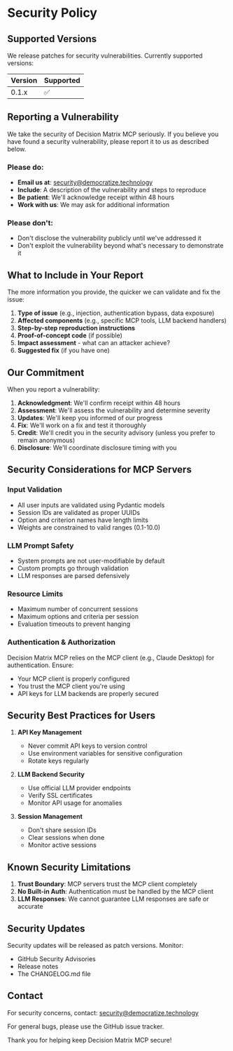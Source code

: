 # Security Policy

## Supported Versions

We release patches for security vulnerabilities. Currently supported versions:

| Version | Supported          |
| ------- | ------------------ |
| 0.1.x   | :white_check_mark: |

## Reporting a Vulnerability

We take the security of Decision Matrix MCP seriously. If you believe you have found a security vulnerability, please report it to us as described below.

### Please do:

- **Email us at**: security@democratize.technology
- **Include**: A description of the vulnerability and steps to reproduce
- **Be patient**: We'll acknowledge receipt within 48 hours
- **Work with us**: We may ask for additional information

### Please don't:

- Don't disclose the vulnerability publicly until we've addressed it
- Don't exploit the vulnerability beyond what's necessary to demonstrate it

## What to Include in Your Report

The more information you provide, the quicker we can validate and fix the issue:

1. **Type of issue** (e.g., injection, authentication bypass, data exposure)
2. **Affected components** (e.g., specific MCP tools, LLM backend handlers)
3. **Step-by-step reproduction instructions**
4. **Proof-of-concept code** (if possible)
5. **Impact assessment** - what can an attacker achieve?
6. **Suggested fix** (if you have one)

## Our Commitment

When you report a vulnerability:

1. **Acknowledgment**: We'll confirm receipt within 48 hours
2. **Assessment**: We'll assess the vulnerability and determine severity
3. **Updates**: We'll keep you informed of our progress
4. **Fix**: We'll work on a fix and test it thoroughly
5. **Credit**: We'll credit you in the security advisory (unless you prefer to remain anonymous)
6. **Disclosure**: We'll coordinate disclosure timing with you

## Security Considerations for MCP Servers

### Input Validation

- All user inputs are validated using Pydantic models
- Session IDs are validated as proper UUIDs
- Option and criterion names have length limits
- Weights are constrained to valid ranges (0.1-10.0)

### LLM Prompt Safety

- System prompts are not user-modifiable by default
- Custom prompts go through validation
- LLM responses are parsed defensively

### Resource Limits

- Maximum number of concurrent sessions
- Maximum options and criteria per session
- Evaluation timeouts to prevent hanging

### Authentication & Authorization

Decision Matrix MCP relies on the MCP client (e.g., Claude Desktop) for authentication. Ensure:

- Your MCP client is properly configured
- You trust the MCP client you're using
- API keys for LLM backends are properly secured

## Security Best Practices for Users

1. **API Key Management**
   - Never commit API keys to version control
   - Use environment variables for sensitive configuration
   - Rotate keys regularly

2. **LLM Backend Security**
   - Use official LLM provider endpoints
   - Verify SSL certificates
   - Monitor API usage for anomalies

3. **Session Management**
   - Don't share session IDs
   - Clear sessions when done
   - Monitor active sessions

## Known Security Limitations

1. **Trust Boundary**: MCP servers trust the MCP client completely
2. **No Built-in Auth**: Authentication must be handled by the MCP client
3. **LLM Responses**: We cannot guarantee LLM responses are safe or accurate

## Security Updates

Security updates will be released as patch versions. Monitor:

- GitHub Security Advisories
- Release notes
- The CHANGELOG.md file

## Contact

For security concerns, contact: security@democratize.technology

For general bugs, please use the GitHub issue tracker.

Thank you for helping keep Decision Matrix MCP secure!